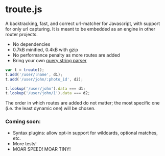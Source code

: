 # troute.js

A backtracking, fast, and correct url-matcher for Javascript,
with support for only url capturing. It is meant to be embedded
as an engine in other router projects.

 - No dependencies
 - 0.7kB minified, 0.4kB with gzip
 - No performance penalty as more routes are added
 - Bring your own [query string parser](https://github.com/component/querystring)

```js
var t = troute();
t.add('/user/:name', d1);
t.add('/user/john/:photo_id', d2);

t.lookup('/user/john').data === d1;
t.lookup('/user/john/1').data === d2;
```

The order in which routes are added do not matter; the most
specific one (i.e. the least dynamic one) will be chosen.

### Coming soon:

 - Syntax plugins: allow opt-in support for wildcards,
   optional matches, etc.
 - More tests!
 - MOAR SPEED! MOAR TINY!

